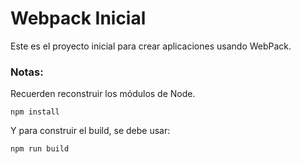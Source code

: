 # Webpack Inicial
Este es el proyecto inicial para crear aplicaciones usando WebPack.

### Notas:
Recuerden reconstruir los módulos de Node.
```
npm install
```

Y para construir el build, se debe usar:
```
npm run build
```